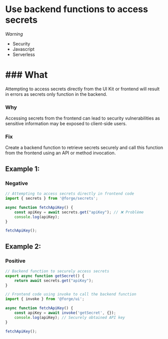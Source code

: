 <!-- #title -->
# Use backend functions to access secrets

<!-- #severity -->
*Warning*

<!-- #categories -->
- Security
- Javascript
- Serverless

<!-- #description -->
# ### What
Attempting to access secrets directly from the UI Kit or frontend will result in errors as secrets only function in the backend.

### Why
Accessing secrets from the frontend can lead to security vulnerabilities as sensitive information may be exposed to client-side users.

### Fix
Create a backend function to retrieve secrets securely and call this function from the frontend using an API or method invocation.


<!-- #examples -->

## Example 1:

<!-- #example-->

### Negative

<!-- #example_negative_code-->

```js
// Attempting to access secrets directly in frontend code
import { secrets } from '@forge/secrets';

async function fetchApiKey() {
    const apiKey = await secrets.get("apiKey"); // ❌ Problème
    console.log(apiKey);
}

fetchApiKey();
```

## Example 2:

<!-- #example-->

### Positive

<!-- #example_positive_code-->

```js
// Backend function to securely access secrets
export async function getSecret() {
    return await secrets.get("apiKey");
}

// Frontend code using invoke to call the backend function
import { invoke } from '@forge/ui';

async function fetchApiKey() {
    const apiKey = await invoke('getSecret', {});
    console.log(apiKey); // Securely obtained API key
}

fetchApiKey();
```
